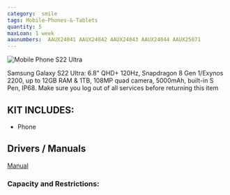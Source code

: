 ```yaml
---
category:  smile
tags: Mobile-Phones-&-Tablets
quantity: 5
maxLoan: 1 week
aaunumbers:  AAUX24041 AAUX24042 AAUX24043 AAUX24044 AAUX25071
---
```

![Mobile Phone S22 Ultra](https://fdn2.gsmarena.com/vv/pics/samsung/samsung-galaxy-s20-2.jpg)

Samsung Galaxy S22 Ultra: 6.8" QHD+ 120Hz, Snapdragon 8 Gen 1/Exynos 2200, up to 12GB RAM & 1TB, 108MP quad camera, 5000mAh, built-in S Pen, IP68. Make sure you log out of all services before returning this item
## KIT INCLUDES:
-  Phone

## Drivers / Manuals
[Manual](https://www.samsung.com/us/business/support/owners/product/galaxy-s22-ultra-unlocked/)



### Capacity and Restrictions:
